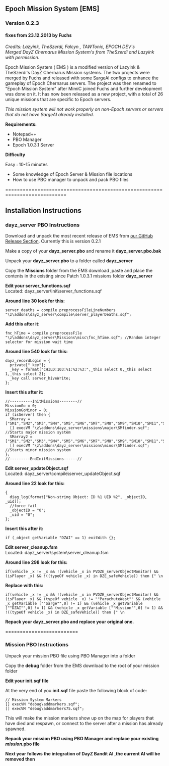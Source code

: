 ## Epoch Mission System [EMS]
### Version 0.2.3
#### fixes from 23.12.2013 by Fuchs 

_Credits: Lazyink, TheSzerdi, Falcyn , TAWTonic, EPOCH DEV's<br>
Merged DayZ Chernarus Mission System's from TheSzerdi and Lazyink with permission._


Epoch Mission System ( EMS ) is a modified version of Lazyink & TheSzerdi's DayZ Chernarus Mission systems. The two projects were merged by Fuchs and released with some SargeAI configs to enhance the gameplay of Epoch Chernarus servers. The project was then renamed to "Epoch Mission System" after MimiC joined Fuchs and further development was done on it. It has now been released as a new project, with a total of 26 unique missions that are specific to Epoch servers.

_This mission system will not work properly on non-Epoch servers or servers that do not have SargeAI already installed._

**Requirements:**

* Notepad++
* PBO Manager
* Epoch 1.0.3.1 Server

**Difficulty**

Easy : 10-15 minutes

* Some knowledge of Epoch Server & Mission file locations
* How to use PBO manager to unpack and pack PBO files

===========================================================================

## Installation Instructions
### dayz_server PBO Instructions

Download and unpack the most recent release of EMS from <a href="https://github.com/TheFuchs/Epoch-Mission-System--EMS-/releases">our GitHub Release Section</a>. Currently this is version 0.2.1

Make a copy of your <b>dayz_server.pbo</b> and rename it <b>dayz_server.pbo.bak</b>

Unpack your <b>dayz_server.pbo</b> to a folder called <b>dayz_server</b>

Copy the <b>Missions</b> folder from the EMS download ,paste and place the contents in the existing since Patch 1.0.3.1 missions folder <b>dayz_server</b>


<b>Edit your server_functions.sqf</b><br>Located: dayz_server\init\server_functions.sqf<br>

<b>Around line 30 look for this:</b>

    server_deaths = compile preprocessFileLineNumbers "\z\addons\dayz_server\compile\server_playerDeaths.sqf";

<b>Add this after it:</b>

    fnc_hTime = compile preprocessFile "\z\addons\dayz_server\Missions\misc\fnc_hTime.sqf"; //Random integer selector for mission wait time

<b>Around line 540 look for this:</b>
	

    dayz_recordLogin = {
      private["_key"];
      _key = format["CHILD:103:%1:%2:%3:",_this select 0,_this select 1,_this select 2];
      _key call server_hiveWrite;
    };


<b>Insert this after it:</b>
	

    //----------InitMissions--------//
    MissionGo = 0;
    MissionGoMinor = 0;
    if (isServer) then { 
      SMarray = ["SM1","SM2","SM3","SM4","SM5","SM6","SM7","SM8","SM9","SM10","SM11","SM12","SM13"];
      [] execVM "\z\addons\dayz_server\missions\major\SMfinder.sqf"; //Starts major mission system
      SMarray2 = ["SM1","SM2","SM3","SM4","SM5","SM6","SM7","SM8","SM9","SM10","SM11","SM12","SM13"];
      [] execVM "\z\addons\dayz_server\missions\minor\SMfinder.sqf"; //Starts minor mission system
    };
    //---------EndInitMissions------//

	
<b>Edit server_updateObject.sqf</b><br>Located: dayz_server\compile\server_updateObject.sqf

<b>Around line 22 look for this:</b>

    { 
      diag_log(format["Non-string Object: ID %1 UID %2", _objectID, _uid]);
      //force fail
      _objectID = "0";
      _uid = "0";
    };

<b>Insert this after it:</b>

    if (_object getVariable "DZAI" == 1) exitWith {}; 

<b>Edit server_cleanup.fsm</b><br>Located: dayz_server\system\server_cleanup.fsm

<b>Around line 298 look for this:</b>

    if(vehicle _x != _x && !(vehicle _x in PVDZE_serverObjectMonitor) && (isPlayer _x) && !((typeOf vehicle _x) in DZE_safeVehicle)) then {" \n

<b>Replace with this:</b>

    if(vehicle _x != _x && !(vehicle _x in PVDZE_serverObjectMonitor) && (isPlayer _x) && (typeOf vehicle _x) != ""ParachuteWest"" && (vehicle _x getVariable [""Sarge"",0] != 1) && (vehicle _x getVariable [""DZAI"",0] != 1) && (vehicle _x getVariable [""Mission"",0] != 1) && !((typeOf vehicle _x) in DZE_safeVehicle)) then {" \n

<b>Repack your dayz_server.pbo and replace your original one.</b>

=========================

### Mission PBO Instructions

Unpack your mission PBO file using PBO Manager into a folder

Copy the <b>debug</b> folder from the EMS download to the root of your mission folder

<b>Edit your init.sqf file</b>

At the very end of you <b>init.sqf</b> file paste the following block of code:

    // Mission System Markers
    [] execVM "debug\addmarkers.sqf";
    [] execVM "debug\addmarkers75.sqf";

This will make the mission markers show up on the map for players that have died and respawn, or connect to the server after a mission has already spawned.

<b>Repack your mission PBO using PBO Manager and replace your existing _mission_.pbo file</b>

<b>Next year follows the integration of DayZ Bandit AI ,the current AI will be removed then</b>
